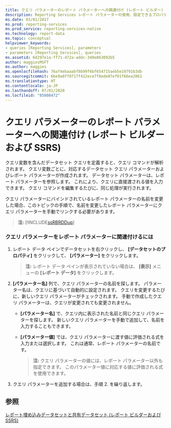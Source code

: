 ```yaml
---
title: クエリ パラメーターのレポート パラメーターへの関連付け (レポート ビルダー) | Microsoft Docs
description: Reporting Services レポート パラメーターの使用、設定できるプロパティ、およびデータセット クエリ パラメーターをレポート パラメーターに関連付ける方法について説明します。
ms.date: 03/01/2017
ms.prod: reporting-services
ms.prod_service: reporting-services-native
ms.technology: report-data
ms.topic: conceptual
helpviewer_keywords:
- queries [Reporting Services], parameters
- parameters [Reporting Services], queries
ms.assetid: 6d297e1a-ff71-472a-addc-349e863092b5
author: maggiesMSFT
ms.author: maggies
ms.openlocfilehash: 76af4ebaaabf8b99f6bf654715aeb5e19791b3db
ms.sourcegitcommit: 6be9a0ff0717f412ece7f8ede07ef01f66ea2061
ms.translationtype: HT
ms.contentlocale: ja-JP
ms.lasthandoff: 07/01/2020
ms.locfileid: "85808472"
---
```

# <a name="associate-a-query-parameter-with-a-report-parameter-report-builder-and-ssrs"></a>クエリ パラメーターのレポート パラメーターへの関連付け (レポート ビルダーおよび SSRS)
  クエリ変数を含んだデータセット クエリを定義すると、クエリ コマンドが解析されます。 クエリ変数ごとに、対応するデータセット クエリ パラメーターおよびレポート パラメーターが作成されます。 データセット パラメーターは、レポート パラメーターを参照します。 これにより、クエリに直接渡される値を入力できます。 クエリ コマンドを編集するたびに、同じ処理が実行されます。  
  
 クエリ パラメーターにバインドされているレポート パラメーターの名前を変更した場合、このトピックの手順で、名前を変更したレポート パラメーターにクエリ パラメーターを手動でリンクする必要があります。  
  
> **注:** [!INCLUDE[ssRBRDDup](../../includes/ssrbrddup-md.md)]  
  
### <a name="to-associate-a-query-parameter-with-a-report-parameter"></a>クエリ パラメーターをレポート パラメーターに関連付けるには  
  
1.  レポート データ ペインでデータセットを右クリックし、 **[データセットのプロパティ]** をクリックして、 **[パラメーター]** をクリックします。  
  
    > **注:** レポート データ ペインが表示されていない場合は、 **[表示]** メニューの **[レポート データ]** をクリックします。  
  
2.  **[パラメーター名]** 列で、クエリ パラメーターの名前を探します。 パラメーター名は、クエリに基づいて自動的に設定されます。 クエリを変更するたびに、新しいクエリ パラメーターがチェックされます。 手動で作成したクエリ パラメーターは、クエリが変更されても変更されません。  
  
    -   **[パラメーター名]** で、クエリ内に表示された名前と同じクエリ パラメーターを探します。 新しいクエリ パラメーターを手動で追加して、名前を入力することもできます。  
  
    -   **[パラメーター値]** では、クエリ パラメーターに渡す値に評価される式を入力または選択します。 これは通常、レポート パラメーターの名前です。  
  
        > **注:** クエリ パラメーターの値には、レポート パラメーター以外も指定できます。 このパラメーター値に対応する値に評価される式を使用できます。  
  
3.  クエリ パラメーターを追加する場合は、手順 2. を繰り返します。  
  
## <a name="see-also"></a>参照  
 [レポート埋め込みデータセットと共有データセット (レポート ビルダーおよび SSRS)](../../reporting-services/report-data/report-embedded-datasets-and-shared-datasets-report-builder-and-ssrs.md)   

  
  
